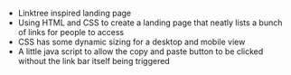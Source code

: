 - Linktree inspired landing page  
- Using HTML and CSS to create a landing page that neatly lists a bunch of links for people to access  
- CSS has some dynamic sizing for a desktop and mobile view  
- A little java script to allow the copy and paste button to be clicked without the link bar itself being triggered  
